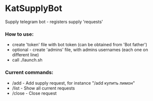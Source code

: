 # KatSupplyBot
Supply telegram bot - registers supply 'requests' 


### How to use:
- create 'token' file with bot token (can be obtained from 'Bot father')
- optional - create 'admins' file, with admins usernames (each one on different line)
- call ./launch.sh

### Current commands:
- /add - Add supply request, for instance "/add купить лимон"
- /list - Show all current requests
- /close - Close request
